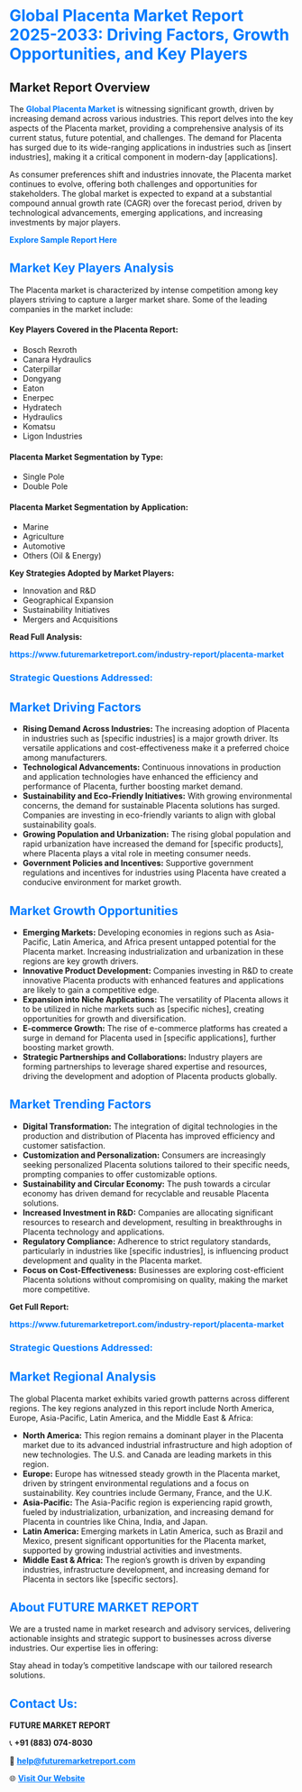 <h1 style="color: #007BFF;">Global Placenta Market Report 2025-2033: Driving Factors, Growth Opportunities, and Key Players</h1>

<section id="overview">
<h2>Market Report Overview</h2>
<p>The <a href="https://www.futuremarketreport.com/industry-report/placenta-market" style="color: #007BFF; text-decoration: none;"><strong>Global Placenta Market</strong></a> is witnessing significant growth, driven by increasing demand across various industries. This report delves into the key aspects of the Placenta market, providing a comprehensive analysis of its current status, future potential, and challenges. The demand for Placenta has surged due to its wide-ranging applications in industries such as [insert industries], making it a critical component in modern-day [applications].</p>
<p>As consumer preferences shift and industries innovate, the Placenta market continues to evolve, offering both challenges and opportunities for stakeholders. The global market is expected to expand at a substantial compound annual growth rate (CAGR) over the forecast period, driven by technological advancements, emerging applications, and increasing investments by major players.</p>
</section>

<section id="overview">
<p><a href="https://www.futuremarketreport.com/request-sample/reportId=35404" style="color: #007BFF; text-decoration: none;"><strong>Explore Sample Report Here</strong></a></p>
</section>

<section id="key-players">
<h2 style="color: #007BFF;">Market Key Players Analysis</h2>
<p>The Placenta market is characterized by intense competition among key players striving to capture a larger market share. Some of the leading companies in the market include:</p>
<h4>Key Players Covered in the Placenta Report:</h4>
<ul><li>Bosch Rexroth</li><li>Canara Hydraulics</li><li>Caterpillar</li><li>Dongyang</li><li>Eaton</li><li>Enerpec</li><li>Hydratech</li><li>Hydraulics</li><li>Komatsu</li><li>Ligon Industries</li></ul>
<h4>Placenta Market Segmentation by Type:</h4>
<ul><li>Single Pole</li><li>Double Pole</li></ul>

<h4>Placenta Market Segmentation by Application:</h4>
<ul><li>Marine</li><li>Agriculture</li><li>Automotive</li><li>Others (Oil &amp; Energy)</li></ul>
<p><strong>Key Strategies Adopted by Market Players:</strong></p>
<ul>
<li>Innovation and R&D</li>
<li>Geographical Expansion</li>
<li>Sustainability Initiatives</li>
<li>Mergers and Acquisitions</li>
</ul>
</section>

<section>
<p><strong>Read Full Analysis: </strong></p><a href="https://www.futuremarketreport.com/industry-report/placenta-market" style="color: #007BFF; text-decoration: none;"><strong>https://www.futuremarketreport.com/industry-report/placenta-market</strong></a>
<h3 style="color: #007BFF;">Strategic Questions Addressed:</h3>
</section>

<section id="driving-factors">
<h2 style="color: #007BFF;">Market Driving Factors</h2>
<ul>
<li><strong>Rising Demand Across Industries:</strong> The increasing adoption of Placenta in industries such as [specific industries] is a major growth driver. Its versatile applications and cost-effectiveness make it a preferred choice among manufacturers.</li>
<li><strong>Technological Advancements:</strong> Continuous innovations in production and application technologies have enhanced the efficiency and performance of Placenta, further boosting market demand.</li>
<li><strong>Sustainability and Eco-Friendly Initiatives:</strong> With growing environmental concerns, the demand for sustainable Placenta solutions has surged. Companies are investing in eco-friendly variants to align with global sustainability goals.</li>
<li><strong>Growing Population and Urbanization:</strong> The rising global population and rapid urbanization have increased the demand for [specific products], where Placenta plays a vital role in meeting consumer needs.</li>
<li><strong>Government Policies and Incentives:</strong> Supportive government regulations and incentives for industries using Placenta have created a conducive environment for market growth.</li>
</ul>
</section>

<section id="growth-opportunities">
<h2 style="color: #007BFF;">Market Growth Opportunities</h2>
<ul>
<li><strong>Emerging Markets:</strong> Developing economies in regions such as Asia-Pacific, Latin America, and Africa present untapped potential for the Placenta market. Increasing industrialization and urbanization in these regions are key growth drivers.</li>
<li><strong>Innovative Product Development:</strong> Companies investing in R&D to create innovative Placenta products with enhanced features and applications are likely to gain a competitive edge.</li>
<li><strong>Expansion into Niche Applications:</strong> The versatility of Placenta allows it to be utilized in niche markets such as [specific niches], creating opportunities for growth and diversification.</li>
<li><strong>E-commerce Growth:</strong> The rise of e-commerce platforms has created a surge in demand for Placenta used in [specific applications], further boosting market growth.</li>
<li><strong>Strategic Partnerships and Collaborations:</strong> Industry players are forming partnerships to leverage shared expertise and resources, driving the development and adoption of Placenta products globally.</li>
</ul>
</section>

<section id="trending-factors">
<h2 style="color: #007BFF;">Market Trending Factors</h2>
<ul>
<li><strong>Digital Transformation:</strong> The integration of digital technologies in the production and distribution of Placenta has improved efficiency and customer satisfaction.</li>
<li><strong>Customization and Personalization:</strong> Consumers are increasingly seeking personalized Placenta solutions tailored to their specific needs, prompting companies to offer customizable options.</li>
<li><strong>Sustainability and Circular Economy:</strong> The push towards a circular economy has driven demand for recyclable and reusable Placenta solutions.</li>
<li><strong>Increased Investment in R&D:</strong> Companies are allocating significant resources to research and development, resulting in breakthroughs in Placenta technology and applications.</li>
<li><strong>Regulatory Compliance:</strong> Adherence to strict regulatory standards, particularly in industries like [specific industries], is influencing product development and quality in the Placenta market.</li>
<li><strong>Focus on Cost-Effectiveness:</strong> Businesses are exploring cost-efficient Placenta solutions without compromising on quality, making the market more competitive.</li>
</ul>
</section>

<section>
<p><strong>Get Full Report: </strong></p><a href="https://www.futuremarketreport.com/industry-report/placenta-market" style="color: #007BFF; text-decoration: none;"><strong>https://www.futuremarketreport.com/industry-report/placenta-market</strong></a>
<h3 style="color: #007BFF;">Strategic Questions Addressed:</h3>
</section>


<section id="regional-analysis">
<h2 style="color: #007BFF;">Market Regional Analysis</h2>
<p>The global Placenta market exhibits varied growth patterns across different regions. The key regions analyzed in this report include North America, Europe, Asia-Pacific, Latin America, and the Middle East & Africa:</p>
<ul>
<li><strong>North America:</strong> This region remains a dominant player in the Placenta market due to its advanced industrial infrastructure and high adoption of new technologies. The U.S. and Canada are leading markets in this region.</li>
<li><strong>Europe:</strong> Europe has witnessed steady growth in the Placenta market, driven by stringent environmental regulations and a focus on sustainability. Key countries include Germany, France, and the U.K.</li>
<li><strong>Asia-Pacific:</strong> The Asia-Pacific region is experiencing rapid growth, fueled by industrialization, urbanization, and increasing demand for Placenta in countries like China, India, and Japan.</li>
<li><strong>Latin America:</strong> Emerging markets in Latin America, such as Brazil and Mexico, present significant opportunities for the Placenta market, supported by growing industrial activities and investments.</li>
<li><strong>Middle East & Africa:</strong> The region’s growth is driven by expanding industries, infrastructure development, and increasing demand for Placenta in sectors like [specific sectors].</li>
</ul>
</section>

<footer>
<h2 style="color: #007BFF;">About FUTURE MARKET REPORT</h2>
<p>We are a trusted name in market research and advisory services, delivering actionable insights and strategic support to businesses across diverse industries. Our expertise lies in offering:</p>

<p>Stay ahead in today’s competitive landscape with our tailored research solutions.</p>

<h2 style="color: #007BFF;">Contact Us:</h2>
<p><strong>FUTURE MARKET REPORT</strong></p>
<p>📞 <strong>+91 (883) 074-8030</strong></p>
<p>📧 <strong><a href="mailto:help@futuremarketreport.com" style="color: #007BFF;">help@futuremarketreport.com</a></strong></p>
<p>🌐 <strong><a href="https://www.futuremarketreport.com/" style="color: #007BFF;">Visit Our Website</a></strong></p>
</footer>